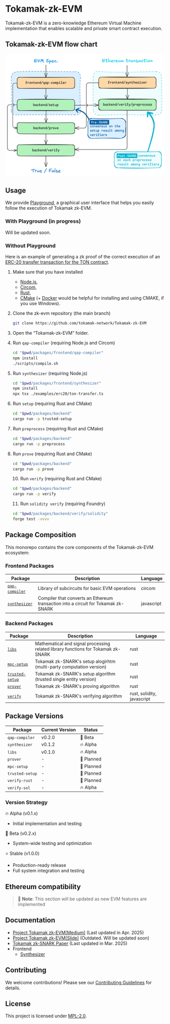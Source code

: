 # Tokamak-zk-EVM

Tokamak-zk-EVM is a zero-knowledge Ethereum Virtual Machine implementation that enables scalable and private smart contract execution.

## Tokamak-zk-EVM flow chart
![Tokamak-zk-EVM Flow Chart](.github/assets/flowchart.png)

## Usage
We provide [Playground](https://github.com/tokamak-network/Tokamak-zk-EVM-playgrounds), a graphical user interface that helps you easily follow the execution of Tokamak zk-EVM.
### With Playground (in progress)
Will be updated soon.
### Without Playground
Here is an example of generating a zk proof of the correct execution of an [ERC-20 transfer transaction for the TON contract](./packages/frontend/synthesizer/examples/erc20/ton-transfer.ts).
1. Make sure that you have installed
    - [Node.js](https://nodejs.org/en),
    - [Circom](https://docs.circom.io),
    - [Rust](https://www.rust-lang.org),
    - [CMake](https://cmake.org) (+ [Docker](https://www.docker.com) would be helpful for installing and using CMAKE, if you use Windows).
3. Clone the zk-evm repository (the main branch)
    
    ```bash
    git clone https://github.com/tokamak-network/Tokamak-zk-EVM
    ```
    
4. Open the “Tokamak-zk-EVM” folder.
5. Run `qap-compiler` (requiring Node.js and Circom)
    
    ```bash
    cd "$pwd/packages/frontend/qap-compiler"
    npm install
    ./scripts/compile.sh
    ```
    
6. Run `synthesizer` (requiring Node.js)
    
    ```bash
    cd "$pwd/packages/frontend/synthesizer"
    npm install
    npx tsx ./examples/erc20/ton-transfer.ts
    ```
    
7. Run `setup` (requiring Rust and CMake)
    
    ```bash
    cd "$pwd/packages/backend"
    cargo run -p trusted-setup
    ```
    
8. Run `preprocess` (requiring Rust and CMake)
    
    ```bash
    cd "$pwd/packages/backend"
    cargo run -p preprocess
    ```
    
9. Run `prove` (requiring Rust and CMake)
    
    ```bash
    cd "$pwd/packages/backend"
    cargo run -p prove
    ```

    10. Run `verify` (requiring Rust and CMake)

    ```bash
    cd "$pwd/packages/backend"
    cargo run -p verify
    ```

    11. Run `solidity verify` (requiring Foundry)

    ```bash
    cd "$pwd/packages/backend/verify/solidity"
    forge test -vvvv
    ```


## Package Composition

This monorepo contains the core components of the Tokamak-zk-EVM ecosystem:

### Frontend Packages
| Package | Description | Language |
|---------|-------------|----------|
| [`qap-compiler`](./packages/frontend/qap-compiler) | Library of subcircuits for basic EVM operations | circom |
| [`synthesizer`](./packages/frontend/synthesizer) | Compiler that converts an Ethereum transaction into a circuit for Tokamak zk-SNARK | javascript |
### Backend Packages
| Package | Description | Language |
|---------|-------------|----------|
| [`libs`](./packages/backend/libs) | Mathematical and signal processing related library functions for Tokamak zk-SNARK | rust |
| [`mpc-setup`](./packages/backend/setup/mpc-setup) | Tokamak zk-SNARK's setup alogirhtm (multi-party computation version) | rust |
| [`trusted-setup`](./packages/backend/setup/trusted-setup) | Tokamak zk-SNARK's setup algorithm (trusted single entity version) | rust |
| [`prover`](./packages/backend/prove) | Tokamak zk-SNARK's proving algorithm | rust |
| [`verify`](./packages/backend/verify) | Tokamak zk-SNARK's verifying algorithm | rust, solidity, javascript |

## Package Versions
| Package | Current Version | Status |
|---------|----------------|---------|
| `qap-compiler` | v0.2.0 | 🧪 Beta |
| `synthesizer` | v0.1.2 | 🔥 Alpha |
| `libs` | v0.1.0 | 🔥 Alpha |
| `prover` | - | 🚧 Planned |
| `mpc-setup` | - | 🚧 Planned |
| `trusted-setup` | - | 🚧 Planned |
| `verify-rust` | - | 🚧 Planned |
| `verify-sol` | - | 🔥  Alpha |


### Version Strategy
🔥 Alpha (v0.1.x)
- Initial implementation and testing

🧪 Beta (v0.2.x)
- System-wide testing and optimization

⭐️ Stable (v1.0.0)
- Production-ready release
- Full system integration and testing


## Ethereum compatibility
> 📝 **Note**: This section will be updated as new EVM features are implemented

## Documentation
- [Project Tokamak zk-EVM(Medium)](https://medium.com/tokamak-network/project-tokamak-zk-evm-67483656fd21) (Last updated in Apr. 2025)
- [Project Tokamak zk-EVM(Slide)](https://drive.google.com/file/d/1RAmyGDVteAzuBxJ05XEGIjfHC0MY-2_5/view) (Outdated. Will be updated soon)
- [Tokamak zk-SNARK Paper](https://eprint.iacr.org/2024/507) (Last updated in Mar. 2025)
- Frontend
    - [Synthesizer](https://tokamak.notion.site/Synthesizer-documentation-164d96a400a3808db0f0f636e20fca24)
<!-- - [API Reference](./docs/api) -->

## Contributing
We welcome contributions! Please see our [Contributing Guidelines](./CONTRIBUTING.md) for details.

## License
This project is licensed under [MPL-2.0](./LICENSE).
